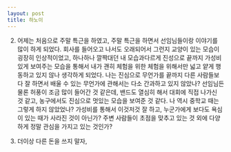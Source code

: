 ```yaml
---
layout: post
title: 하노이
---
```


<!--1. 하노이에 있는 친구랑 같이 데이트 아닌 데이트를 하였다. 예전에 남성적인 것에 대한 환멸이 있었고, 내 스스로 많이 오바하는 모습이 있었기 때문에 그냥 내가 느낀대로 보였지만, 요즘 느끼는 것은 나도 조금 줄여야 할 필요가 있다는 생각을 하게 되었다. 지나치게 높게 이야기를 하는 것, 너무 상대는 생각하지 않고 들뜨게 이야기를 하는 것, 여하튼 그 친구가 나한테 'Are you a girl?'이라고 했을 때 내가 생각했던 맨박스보다 정작 상대에게 바라는 무언가가 있다고 생각을 하게 되었다.-->

2. 어제는 처음으로 주말 특근을 하였고, 주말 특근을 하면서 선임님들이랑 이야기를 많이 하게 되었다. 회사를 들어오고 나서도 오래되어서 그런지 교양이 있는 모습이 굉장히 인상적이었고, 하나하나 깔짝대던 내 모습과다르게 진성으로 끝까지 가성비 있게 보여주는 모습을 통해서 내가 괜히 체험을 위한 체험을 위해서만 넓고 얕게 행동하고 있지 않나 생각하게 되었다. 나는 진심으로 무언가를 끝까지 다른 사람들보다 잘 하면서 배울 수 있는 무언가에 관해서는 다소 간과하고 있지 않았나? 선임님든 물론 허풍이 조금 많이 들어간 것 같은데, 밴드도 열심히 해서 대회에 직접 나가신 것 같고, 농구에서도 진심으로 멋있는 모습을 보여준 것 같다. 나 역시 중학교 때는 그렇게 하지 않았었나? 가성비를 통해서 이것저것 잘 하고, 누군가에게 보다도 욕심이 있는 때가 사라진 것이 아닌가? 주변 사람들이 초점을 맞추고 있는 것 외에 다양하게 정말 관심을 가지고 있는 것인가?

3. 더이상 다른 돈을 쓰지 말자, 